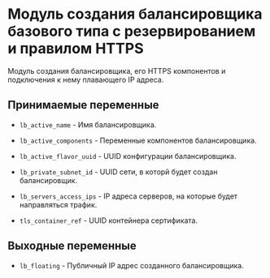 # Модуль создания балансировщика базового типа с резервированием и правилом HTTPS

Модуль создания балансировщика, его HTTPS компонентов и подключения к нему плавающего IP адреса.

## Принимаемые переменные

  * `lb_active_name` - Имя балансировщика.

  * `lb_active_components` - Переменные компонентов балансировщика.

  * `lb_active_flavor_uuid` - UUID конфигурации балансировщика.

  * `lb_private_subnet_id` - UUID сети, в которй будет создан балансировщик.

  * `lb_servers_access_ips` - IP адреса серверов, на которые будет направляться трафик.

  * `tls_container_ref` - UUID контейнера сертификата.

## Выходные переменные

  * `lb_floating` - Публичный IP адрес созданного балансировщика.
